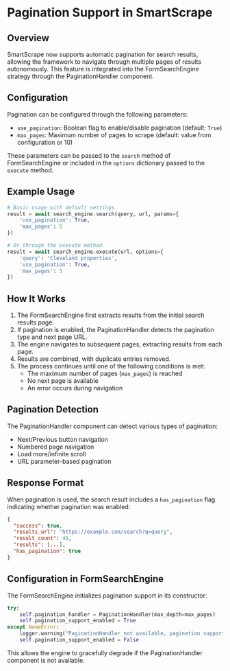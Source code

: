 # Pagination Support in SmartScrape

## Overview

SmartScrape now supports automatic pagination for search results, allowing the framework to navigate through multiple pages of results autonomously. This feature is integrated into the FormSearchEngine strategy through the PaginationHandler component.

## Configuration

Pagination can be configured through the following parameters:

- `use_pagination`: Boolean flag to enable/disable pagination (default: `True`)
- `max_pages`: Maximum number of pages to scrape (default: value from configuration or 10)

These parameters can be passed to the `search` method of FormSearchEngine or included in the `options` dictionary passed to the `execute` method.

## Example Usage

```python
# Basic usage with default settings
result = await search_engine.search(query, url, params={
    'use_pagination': True,
    'max_pages': 5
})

# Or through the execute method
result = await search_engine.execute(url, options={
    'query': 'Cleveland properties',
    'use_pagination': True,
    'max_pages': 3
})
```

## How It Works

1. The FormSearchEngine first extracts results from the initial search results page.
2. If pagination is enabled, the PaginationHandler detects the pagination type and next page URL.
3. The engine navigates to subsequent pages, extracting results from each page.
4. Results are combined, with duplicate entries removed.
5. The process continues until one of the following conditions is met:
   - The maximum number of pages (`max_pages`) is reached
   - No next page is available
   - An error occurs during navigation

## Pagination Detection

The PaginationHandler component can detect various types of pagination:

- Next/Previous button navigation
- Numbered page navigation
- Load more/infinite scroll
- URL parameter-based pagination

## Response Format

When pagination is used, the search result includes a `has_pagination` flag indicating whether pagination was enabled:

```json
{
  "success": true,
  "results_url": "https://example.com/search?q=query",
  "result_count": 45,
  "results": [...],
  "has_pagination": true
}
```

## Configuration in FormSearchEngine

The FormSearchEngine initializes pagination support in its constructor:

```python
try:
    self.pagination_handler = PaginationHandler(max_depth=max_pages)
    self.pagination_support_enabled = True
except NameError:
    logger.warning("PaginationHandler not available, pagination support disabled")
    self.pagination_support_enabled = False
```

This allows the engine to gracefully degrade if the PaginationHandler component is not available.
